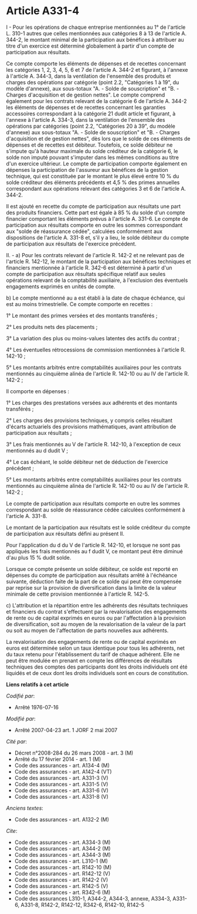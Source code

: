 # Article A331-4

I - Pour les opérations de chaque entreprise mentionnées au 1° de l'article L. 310-1 autres que celles mentionnées aux
catégories 8 à 13 de l'article A. 344-2, le montant minimal de la participation aux bénéfices à attribuer au titre d'un
exercice est déterminé globalement à partir d'un compte de participation aux résultats.

Ce compte comporte les éléments de dépenses et de recettes concernant les catégories 1, 2, 3, 4, 5, 6 et 7 de l'article A.
344-2 et figurant, à l'annexe à l'article A. 344-3, dans la ventilation de l'ensemble des produits et charges des opérations
par catégorie (point 2.2, "Catégories 1 à 19", du modèle d'annexe), aux sous-totaux "A. - Solde de souscription" et "B. -
Charges d'acquisition et de gestion nettes". Le compte comprend également pour les contrats relevant de la catégorie 6 de
l'article A. 344-2 les éléments de dépenses et de recettes concernant les garanties accessoires correspondant à la catégorie
21 dudit article et figurant, à l'annexe à l'article A. 334-3, dans la ventilation de l'ensemble des opérations par
catégories (point 2.2, "Catégories 20 à 39", du modèle d'annexe) aux sous-totaux "A. - Solde de souscription" et "B. -
Charges d'acquisition et de gestion nettes", dès lors que le solde de ces éléments de dépenses et de recettes est débiteur.
Toutefois, ce solde débiteur ne s'impute qu'à hauteur maximale du solde créditeur de la catégorie 6, le solde non imputé
pouvant s'imputer dans les mêmes conditions au titre d'un exercice ultérieur. Le compte de participation comporte également
en dépenses la participation de l'assureur aux bénéfices de la gestion technique, qui est constituée par le montant le plus
élevé entre 10 % du solde créditeur des éléments précédents et 4,5 % des primes annuelles correspondant aux opérations
relevant des catégories 3 et 6 de l'article A. 344-2.

Il est ajouté en recette du compte de participation aux résultats une part des produits financiers. Cette part est égale à 85
% du solde d'un compte financier comportant les éléments prévus à l'article A. 331-6. Le compte de participation aux
résultats comporte en outre les sommes correspondant aux "solde de réassurance cédée", calculées conformément aux
dispositions de l'article A. 331-8 et, s'il y a lieu, le solde débiteur du compte de participation aux résultats de
l'exercice précédent.

II. - a) Pour les contrats relevant de l'article R. 142-2 et ne relevant pas de l'article R. 142-12, le montant de la
participation aux bénéfices techniques et financiers mentionnée à l'article R. 342-6 est déterminé à partir d'un compte de
participation aux résultats spécifique relatif aux seules opérations relevant de la comptabilité auxiliaire, à l'exclusion
des éventuels engagements exprimés en unités de compte.

b) Le compte mentionné au a est établi à la date de chaque échéance, qui est au moins trimestrielle. Ce compte comporte en
recettes :

1° Le montant des primes versées et des montants transférés ;

2° Les produits nets des placements ;

3° La variation des plus ou moins-values latentes des actifs du contrat ;

4° Les éventuelles rétrocessions de commission mentionnées à l'article R. 142-10 ;

5° Les montants arbitrés entre comptabilités auxiliaires pour les contrats mentionnés au cinquième alinéa de l'article R.
142-10 ou au IV de l'article R. 142-2 ;

Il comporte en dépenses :

1° Les charges des prestations versées aux adhérents et des montants transférés ;

2° Les charges des provisions techniques, y compris celles résultant d'écarts actuariels des provisions mathématiques, avant
attribution de participation aux résultats ;

3° Les frais mentionnés au V de l'article R. 142-10, à l'exception de ceux mentionnés au d dudit V ;

4° Le cas échéant, le solde débiteur net de déduction de l'exercice précédent ;

5° Les montants arbitrés entre comptabilités auxiliaires pour les contrats mentionnés au cinquième alinéa de l'article R.
142-10 ou au IV de l'article R. 142-2 ;

Le compte de participation aux résultats comporte en outre les sommes correspondant au solde de réassurance cédée calculées
conformément à l'article A. 331-8.

Le montant de la participation aux résultats est le solde créditeur du compte de participation aux résultats défini au
présent II.

Pour l'application du d du V de l'article R. 142-10, et lorsque ne sont pas appliqués les frais mentionnés au f dudit V, ce
montant peut être diminué d'au plus 15 % dudit solde.

Lorsque ce compte présente un solde débiteur, ce solde est reporté en dépenses du compte de participation aux résultats
arrêté à l'échéance suivante, déduction faite de la part de ce solde qui peut être compensée par reprise sur la provision de
diversification dans la limite de la valeur minimale de cette provision mentionnée à l'article R. 142-5.

c) L'attribution et la répartition entre les adhérents des résultats techniques et financiers du contrat s'effectuent par la
revalorisation des engagements de rente ou de capital exprimés en euros ou par l'affectation à la provision de
diversification, soit au moyen de la revalorisation de la valeur de la part ou soit au moyen de l'affectation de parts
nouvelles aux adhérents.

La revalorisation des engagements de rente ou de capital exprimés en euros est déterminée selon un taux identique pour tous
les adhérents, net du taux retenu pour l'établissement du tarif de chaque adhérent. Elle ne peut être modulée en prenant en
compte les différences de résultats techniques des comptes des participants dont les droits individuels ont été liquidés et
de ceux dont les droits individuels sont en cours de constitution.

**Liens relatifs à cet article**

_Codifié par_:

  - Arrêté 1976-07-16

_Modifié par_:

  - Arrêté 2007-04-23 art. 1 JORF 2 mai 2007

_Cité par_:

  - Décret n°2008-284 du 26 mars 2008 - art. 3 (M)
  - Arrêté du 17 février 2014 - art. 1 (M)
  - Code des assurances - art. A134-4 (M)
  - Code des assurances - art. A142-4 (VT)
  - Code des assurances - art. A331-3 (V)
  - Code des assurances - art. A331-5 (V)
  - Code des assurances - art. A331-6 (V)
  - Code des assurances - art. A331-8 (V)

_Anciens textes_:

  - Code des assurances - art. A132-2 (M)

_Cite_:

  - Code des assurances - art. A334-3 (M)
  - Code des assurances - art. A344-2 (M)
  - Code des assurances - art. A344-3 (M)
  - Code des assurances - art. L310-1 (M)
  - Code des assurances - art. R142-10 (M)
  - Code des assurances - art. R142-12 (V)
  - Code des assurances - art. R142-2 (V)
  - Code des assurances - art. R142-5 (V)
  - Code des assurances - art. R342-6 (M)
  - Code des assurances L310-1, A344-2, A344-3, annexe, A334-3, A331-6, A331-8, R142-2, R142-12, R342-6, R142-10, R142-5
